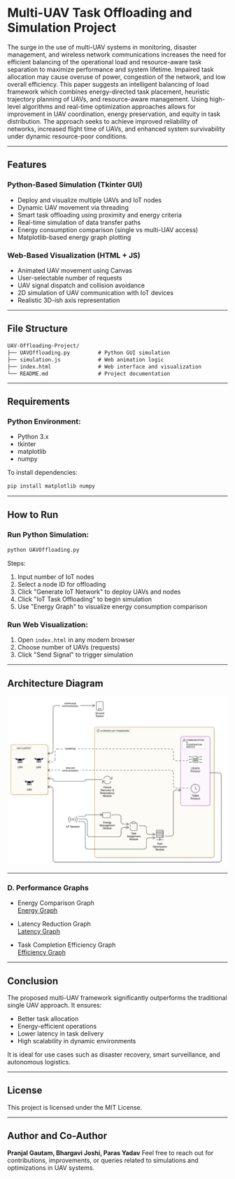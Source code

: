 # Multi-UAV Task Offloading and Simulation Project

The surge in the use of multi-UAV systems in monitoring, disaster management, and wireless network communications increases the need for efficient balancing of the operational load and resource-aware task separation to maximize performance and system lifetime. Impaired task allocation may cause overuse of power, congestion of the network, and low overall efficiency. This paper suggests an intelligent balancing of load framework which combines energy-directed task placement, heuristic trajectory planning of UAVs, and resource-aware management. Using high-level algorithms and real-time optimization approaches allows for improvement in UAV coordination, energy preservation, and equity in task distribution. The approach seeks to achieve improved reliability of networks, increased flight time of UAVs, and enhanced system survivability under dynamic resource-poor conditions.

---

## Features

### Python-Based Simulation (Tkinter GUI)
- Deploy and visualize multiple UAVs and IoT nodes
- Dynamic UAV movement via threading
- Smart task offloading using proximity and energy criteria
- Real-time simulation of data transfer paths
- Energy consumption comparison (single vs multi-UAV access)
- Matplotlib-based energy graph plotting

### Web-Based Visualization (HTML + JS)
- Animated UAV movement using Canvas
- User-selectable number of requests
- UAV signal dispatch and collision avoidance
- 2D simulation of UAV communication with IoT devices
- Realistic 3D-ish axis representation

---

## File Structure

```
UAV-Offloading-Project/
├── UAVOffloading.py         # Python GUI simulation
├── simulation.js            # Web animation logic
├── index.html               # Web interface and visualization
└── README.md                # Project documentation
```

---

## Requirements

### Python Environment:
- Python 3.x
- tkinter
- matplotlib
- numpy

To install dependencies:
```bash
pip install matplotlib numpy
```

---

## How to Run

### Run Python Simulation:
```bash
python UAVOffloading.py
```
Steps:
1. Input number of IoT nodes
2. Select a node ID for offloading
3. Click "Generate IoT Network" to deploy UAVs and nodes
4. Click "IoT Task Offloading" to begin simulation
5. Use "Energy Graph" to visualize energy consumption comparison

### Run Web Visualization:
1. Open `index.html` in any modern browser
2. Choose number of UAVs (requests)
3. Click "Send Signal" to trigger simulation

---

## Architecture Diagram
<img src="Screenshots/Architecture-Diagram.jpg"/>

---


### D. Performance Graphs
- Energy Comparison Graph  
  [Energy Graph]("Screenshots/Energy_Consumption.jpg")

- Latency Reduction Graph  
  [Latency Graph]("Screenshots/Latency.jpg")

- Task Completion Efficiency Graph  
  [Efficiency Graph]("Screenshots/Task_Completion.jpg")

---

## Conclusion
The proposed multi-UAV framework significantly outperforms the traditional single UAV approach. It ensures:
- Better task allocation
- Energy-efficient operations
- Lower latency in task delivery
- High scalability in dynamic environments

It is ideal for use cases such as disaster recovery, smart surveillance, and autonomous logistics.

---

## License
This project is licensed under the MIT License.

---

## Author and Co-Author
**Pranjal Gautam, Bhargavi Joshi, Paras Yadav**
Feel free to reach out for contributions, improvements, or queries related to simulations and optimizations in UAV systems.

